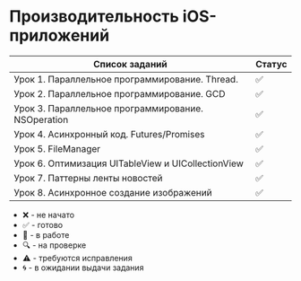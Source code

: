 # Производительность iOS-приложений

| Список заданий                                     | Статус |
| -------------------------------------------------- | ------ |
| Урок 1. Параллельное программирование. Thread.     | :white_check_mark:    |
| Урок 2. Параллельное программирование. GCD         | :white_check_mark:    |
| Урок 3. Параллельное программирование. NSOperation | :white_check_mark:    |
| Урок 4. Асинхронный код. Futures/Promises          | :white_check_mark:    |
| Урок 5. FileManager                                | :white_check_mark:    |
| Урок 6. Оптимизация UITableView и UICollectionView | :white_check_mark:    |
| Урок 7. Паттерны ленты новостей                    | :white_check_mark:    |
| Урок 8. Асинхронное создание изображений           | :white_check_mark:    |

-   :x: - не начато
-   :white_check_mark: - готово
-   :memo: - в работе
-   :mag: - на проверке
-   :warning: - требуются исправления
-   :cyclone: - в ожидании выдачи задания
